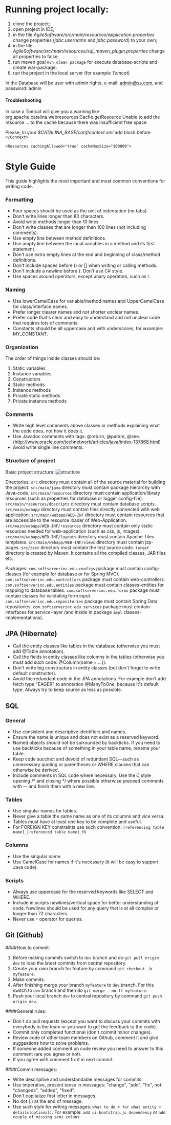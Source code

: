 # Running project locally:

1. clone the project;
2. open project in IDE;
3. in the file *AgileSoftware/src/main/resources/application.properties* change properties (*jdbc.username* and *jdbc.password*) to your own;
4. in the file *AgileSoftware/src/main/resources/sql_maven_plugin.properties* change all properties to false;
5. run maven goal `mvn clean package` for execute database-scripts and create war-package;
6. run the project in the local server (for example *Tomcat*)

In the Database will be user with admin rights, e-mail: admin@ss.com, and password: admin

#### Troubleshooting

   In case a Tomcat will give you a warning like org.apache.catalina.webresources.Cache.getResource Unable to add the resource ... to the cache because there was insufficient free space

   Please, In your *$CATALINA_BASE/conf/context.xml* add block before `</Context>`

   `<Resources cachingAllowed="true" cacheMaxSize="100000">`
   
   
# Style Guide
This guide highlights the most important and most common conventions for writing code.

### Formatting
* Four spaces should be used as the unit of indentation (no tabs)
* Don't write lines longer than 80 characters.
* Avoid write methods longer than 10 lines.
* Don't write classes that are longer than 100 lines (not including comments).
* Use empty line between method definitions.
* Use ampty line between the local variables in a method and its first statement
* Don't use extra empty lines at the end and beginning of class/method definitions.
* Don't include spaces before () or [] when writing or calling methods.
* Don't include a newline before {. Don't use C# style.
* Use spaces around operators, except unary operators, such as !.

### Naming
* Use lowerCamelCase for variable/method names and UpperCamelCase for class/interface names.
* Prefer longer clearer names and not shorter unclear names.
* Prefer code that's clear and easy to understand and not unclear code that requires lots of comments.
* Constants should be all uppercase and with underscores, for wxample: MY_CONSTANT.

### Organization

The order of things inside classes should be:
 1) Static variables
 2) Instance variables
 3) Constructors
 4) Static methods
 5) Instance methods
 6) Private static methods
 7) Private instance methods

### Comments
* Write high level comments above classes or methods explaining what the code does, not how it does it. 
* Use Javadoc comments with tags: @return, @param, @see. (http://www.oracle.com/technetwork/articles/java/index-137868.html)
* Avoid write single line comments. 

### Structure of project
Basic project structure:
![structure](https://s10.postimg.org/ucgmwn2hl/Screenshot_from_2016_08_11_16_22_20.png)

Directories:
`src` directory must contain all of the source material for building the project.
`src/main/java` directory must contain package hierarchy with Java-code.
`src/main/resources` directory must contain application/library resources (such as properties for database or logger config-file).
`src/main/resources/dbscripts` directory must contain database scripts.
`src/main/webapp` directory must contain files directly connected with web application.
`src/main/webapp/WEB-INF` directory must contain resources that are accessible to the resource loader of Web-Application.
`src/main/webapp/WEB-INF/resources` directory must contain only static resources needed for web-application (such as css, js, images).
`src/main/webapp/WEB-INF/layouts` directory must contain Apache Tiles templates.
`src/main/webapp/WEB-INF/views` directory must contain jsp-pages.
`src/test` directory must contain the test source code. 
`target` directory is created by Maven. It contains all the compiled classes, JAR files etc. 

Packages:
`com.softserverinc.edu.configs` package must contain config-classes (for example for database or for Spring MVC).
`com.softserverinc.edu.controllers` package must contain web-controllers.
`com.softserverinc.edu.entities` package must contain classes-entities for mapping to database tables.
`com.softserverinc.edu.forms` package must contain classes for validating form input.
`com.softserverinc.edu.repositories` package must contain Spring Data repositories.
`com.softserverinc.edu.services` package must contain interfaces for service-layer (and inside in package `impl` classes-implementations).

## JPA (Hibernate)
* Call the entity classes like tables in the database (otherwise you must add @Table annotation).
* Call the fields in entity classes like columns in the tables (otherwise you must add such code: @Column(name = ...)).
* Don't write big constructors in entity classes (but don't forget to write default constructor).
* Avoid the redundant code in the JPA annotations. For example don't add fetch type "EAGER" to annotation @ManyToOne, because it's default type. Always try to keep source as less as possible. 

## SQL
### General
* Use consistent and descriptive identifiers and names.
* Ensure the name is unique and does not exist as a reserved keyword.
* Named objects should not be surrounded by backticks. If you need to use backticks because of something in your table name, rename your table.
* Keep code succinct and devoid of redundant SQL—such as unnecessary quoting or parentheses or WHERE clauses that can otherwise be derived.
* Include comments in SQL code where necessary. Use the C style opening /* and closing */ where possible otherwise preceed comments with -- and finish them with a new line.
### Tables
* Use singular names for tables.
* Never give a table the same name as one of its columns and vice versa.
* Tables must have at least one key to be complete and useful.
* For FOREIGN KEY constraints use such convention: `[referencing table name]_[referenced table name]_fk`
### Columns
* Use the singular name.
* Use CamelCase for names if it's necessary (it will be easy to support Java code).
### Scripts
* Always use uppercase for the reserved keywords like SELECT and WHERE.
* Include in scripts newlines/vertical space for better understanding of code. Newlines should be used for any query that is at all complex or longer than 72 characters.
* Never use `*` operator for queries.

## Git (Github)
####How to commit:
1) Before making commits switch to `dev` branch and do `git pull origin dev` to load the latest commits from central repository.
2) Create your own branch for feature by command `git checkout -b myfeature`.
3) Make commits.
4) After finishing merge your branch `myfeature` to `dev` branch. For this switch to `dev` branch and then do `git merge --no-ff myfeature`.
5) Push your local branch `dev` to central repository by command `git push origin dev`.

####General rules:
* Don`t do pull requests (except you want to discuss your commits with everybody in the team or you want to get the feedback to the code).
* Commit only completed functional (don`t commit minor changes).
* Review code of other team members on Github, comment it and give suggestions how to solve problems.
* If someone added comment on code review you need to answer to this comment (are you agree or not).
* If you agree with comment fix it in next commit.

####Commit messages:
* Write descriptive and understandable messages for commits.
* Use imperative, present tense in messages: "change", "add", "fix", not "changeds", “added”, "fixed".
* Don't capitalize first letter in messages.
* No dot (.) at the end of message.
* Use such style for writing messages: `what to do + for what entity + details(optional)`.
For example: `add ui-bootstrap.js dependency` or `add couple of missing semi colons`




 

